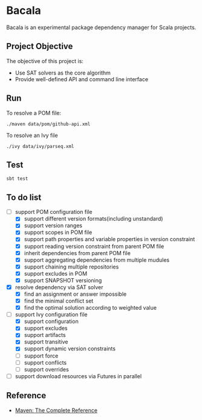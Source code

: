 # Bacala

Bacala is an experimental package dependency manager for Scala projects.

## Project Objective

The objective of this project is:

- Use SAT solvers as the core algorithm
- Provide well-defined API and command line interface

## Run

To resolve a POM file:

    ./maven data/pom/github-api.xml

To resolve an Ivy file

    ./ivy data/ivy/parseq.xml

## Test

`sbt test`

## To do list

- [ ] support POM configuration file
  - [x] support different version formats(including unstandard)
  - [x] support version ranges
  - [x] support scopes in POM file
  - [x] support path properties and variable properties in version constraint
  - [x] support reading version constraint from parent POM file
  - [x] inherit dependencies from parent POM file
  - [x] support aggregating dependencies from multiple mudules
  - [x] support chaining multiple repositories
  - [x] support excludes in POM
  - [x] support SNAPSHOT versioning
- [x] resolve dependency via SAT solver
  - [x] find an assignment or answer impossible
  - [x] find the minimal conflict set
  - [x] find the optimal solution according to weighted value
- [ ] support Ivy configuration file
  - [x] support configuration
  - [x] support excludes
  - [x] support artifacts
  - [x] support transitive
  - [x] support dynamic version constraints
  - [ ] support force
  - [ ] support conflicts
  - [ ] support overrides
- [ ] support download resources via Futures in parallel

## Reference

- [Maven: The Complete Reference](http://books.sonatype.com/mvnref-book/reference/index.html)
